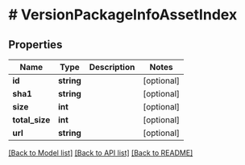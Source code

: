 # # VersionPackageInfoAssetIndex

## Properties

Name | Type | Description | Notes
------------ | ------------- | ------------- | -------------
**id** | **string** |  | [optional]
**sha1** | **string** |  | [optional]
**size** | **int** |  | [optional]
**total_size** | **int** |  | [optional]
**url** | **string** |  | [optional]

[[Back to Model list]](../../README.md#models) [[Back to API list]](../../README.md#endpoints) [[Back to README]](../../README.md)
